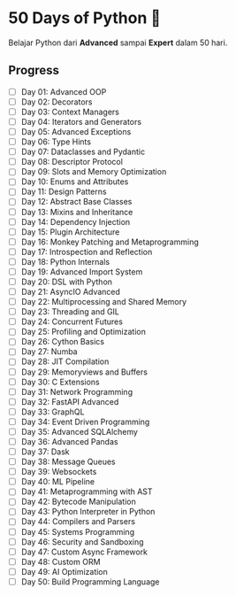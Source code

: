 # 50 Days of Python 🐍

Belajar Python dari **Advanced** sampai **Expert** dalam 50 hari.

## Progress
- [ ] Day 01: Advanced OOP
- [ ] Day 02: Decorators
- [ ] Day 03: Context Managers
- [ ] Day 04: Iterators and Generators
- [ ] Day 05: Advanced Exceptions
- [ ] Day 06: Type Hints
- [ ] Day 07: Dataclasses and Pydantic
- [ ] Day 08: Descriptor Protocol
- [ ] Day 09: Slots and Memory Optimization
- [ ] Day 10: Enums and Attributes
- [ ] Day 11: Design Patterns
- [ ] Day 12: Abstract Base Classes
- [ ] Day 13: Mixins and Inheritance
- [ ] Day 14: Dependency Injection
- [ ] Day 15: Plugin Architecture
- [ ] Day 16: Monkey Patching and Metaprogramming
- [ ] Day 17: Introspection and Reflection
- [ ] Day 18: Python Internals
- [ ] Day 19: Advanced Import System
- [ ] Day 20: DSL with Python
- [ ] Day 21: AsyncIO Advanced
- [ ] Day 22: Multiprocessing and Shared Memory
- [ ] Day 23: Threading and GIL
- [ ] Day 24: Concurrent Futures
- [ ] Day 25: Profiling and Optimization
- [ ] Day 26: Cython Basics
- [ ] Day 27: Numba
- [ ] Day 28: JIT Compilation
- [ ] Day 29: Memoryviews and Buffers
- [ ] Day 30: C Extensions
- [ ] Day 31: Network Programming
- [ ] Day 32: FastAPI Advanced
- [ ] Day 33: GraphQL
- [ ] Day 34: Event Driven Programming
- [ ] Day 35: Advanced SQLAlchemy
- [ ] Day 36: Advanced Pandas
- [ ] Day 37: Dask
- [ ] Day 38: Message Queues
- [ ] Day 39: Websockets
- [ ] Day 40: ML Pipeline
- [ ] Day 41: Metaprogramming with AST
- [ ] Day 42: Bytecode Manipulation
- [ ] Day 43: Python Interpreter in Python
- [ ] Day 44: Compilers and Parsers
- [ ] Day 45: Systems Programming
- [ ] Day 46: Security and Sandboxing
- [ ] Day 47: Custom Async Framework
- [ ] Day 48: Custom ORM
- [ ] Day 49: AI Optimization
- [ ] Day 50: Build Programming Language
